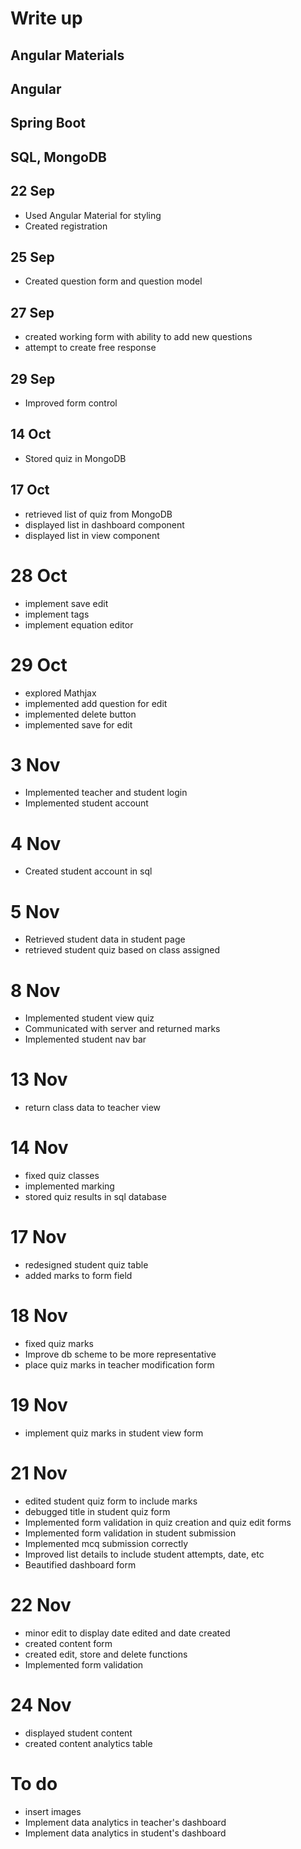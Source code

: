 # Write up

## Angular Materials
## Angular 
## Spring Boot
## SQL, MongoDB

## 22 Sep
- Used Angular Material for styling
- Created registration

## 25 Sep
- Created question form and question model

## 27 Sep
- created working form with ability to add new questions
- attempt to create free response


## 29 Sep
- Improved form control

## 14 Oct
- Stored quiz in MongoDB

## 17 Oct 
- retrieved list of quiz from MongoDB 
- displayed list in dashboard component
- displayed list in view component

# 28 Oct 
- implement save edit
- implement tags
- implement equation editor

# 29 Oct
- explored Mathjax
- implemented add question for edit
- implemented delete button
- implemented save for edit

# 3 Nov 
- Implemented teacher and student login
- Implemented student account


# 4 Nov
- Created student account in sql

# 5 Nov
- Retrieved student data in student page
- retrieved student quiz based on class assigned

# 8 Nov
- Implemented student view quiz
- Communicated with server and returned marks
- Implemented student nav bar 

# 13 Nov
- return class data to teacher view

# 14 Nov
- fixed quiz classes
- implemented marking
- stored quiz results in sql database

# 17 Nov 
- redesigned student quiz table
- added marks to form field

# 18 Nov
- fixed quiz marks
- Improve db scheme to be more representative
- place quiz marks in teacher modification form

# 19 Nov
- implement quiz marks in student view form

# 21 Nov
- edited student quiz form to include marks
- debugged title in student quiz form
- Implemented form validation in quiz creation and quiz edit forms
- Implemented form validation in student submission
- Implemented mcq submission correctly
- Improved list details to include student attempts, date, etc
- Beautified dashboard form

# 22 Nov
- minor edit to display date edited and date created
- created content form
- created edit, store and delete functions
- Implemented form validation


# 24 Nov
- displayed student content
- created content analytics table


# To do
- insert images
- Implement data analytics in teacher's dashboard
- Implement data analytics in student's dashboard



